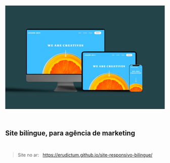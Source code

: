 ![screeshot](./images-readme/screenshot.jpg)  

<br>

## Site bilíngue, para agência de marketing

<br>

>Site no ar: &nbsp; https://erudictum.github.io/site-responsivo-bilingue/